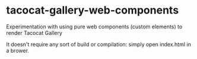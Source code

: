 # tacocat-gallery-web-components
 Experimentation with using pure web components (custom elements) to render Tacocat Gallery

It doesn't require any sort of build or compilation: simply open index.html in a brower.